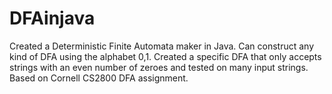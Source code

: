# DFAinjava
Created a Deterministic Finite Automata maker in Java. Can construct any kind of DFA using the alphabet 0,1. Created a specific DFA that only accepts strings with an even number of zeroes and tested on many input strings. Based on Cornell CS2800 DFA assignment.
